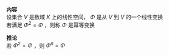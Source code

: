 **内容**  
设集合 $V$ 是数域 $K$ 上的线性空间， $\Phi$ 是从 $V$ 到 $V$ 的一个线性变换  
若满足 $\Phi^2=\Phi$ ，则称 $\Phi$ 是幂等变换  
  
**推论**  
若 $\Phi^2=\Phi$ ，则 $\Phi^n=\Phi$  
